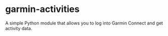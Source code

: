 garmin-activities
=================

A simple Python module that allows you to log into Garmin Connect and get activity data.
